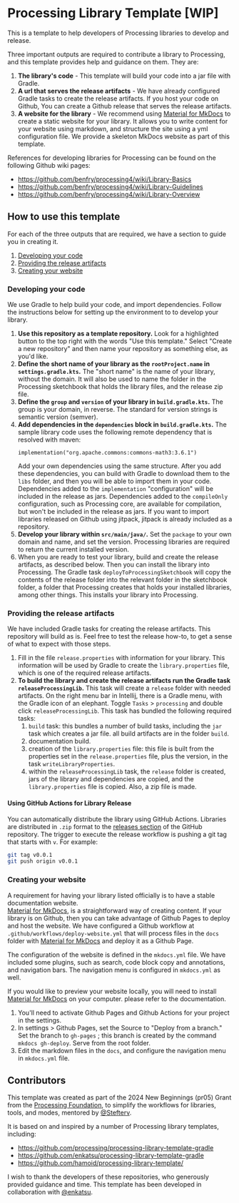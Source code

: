 # Processing Library Template [WIP]
This is a template to help developers of Processing libraries to develop and release. 

Three important outputs are required to contribute a library to Processing, and this template provides 
help and guidance on them. They are:
1. **The library's code** - This template will build your code into a jar file with Gradle.
2. **A url that serves the release artifacts** - We have already configured Gradle tasks to create the
release artifacts. If you host your code on Github, You can create a Github release that serves the 
release artifacts.
3. **A website for the library** - We recommend using [Material for MkDocs](https://squidfunk.github.io/mkdocs-material/)
   to create a static website for your library. It allows you to write content for your website
   using markdown, and structure the site using a yml configuration file. We provide a skeleton
   MkDocs website as part of this template.

References for developing libraries for Processing can be found on the following Github wiki pages:
- https://github.com/benfry/processing4/wiki/Library-Basics
- https://github.com/benfry/processing4/wiki/Library-Guidelines
- https://github.com/benfry/processing4/wiki/Library-Overview



## How to use this template

For each of the three outputs that are required, we have a section to guide you in creating it.
1. [Developing your code](#developing-your-code)
2. [Providing the release artifacts](#providing-the-release-artifacts)
3. [Creating your website](#creating-your-website)

### Developing your code
We use Gradle to help build your code, and import dependencies.
Follow the instructions below for setting up the environment to 
to develop your library.

1. **Use this repository as a template repository.** Look for a highlighted button to the top right 
with the words "Use this template." Select "Create a new repository" and then name your repository as 
something else, as you'd like.
2. **Define the short name of your library as the `rootProject.name` in `settings.gradle.kts`.**
   The "short name" is the name of your library, without the domain.
   It will also be used to name the folder in the Processing sketchbook that holds the library files,
   and the release zip file.
3. **Define the `group` and `version` of your library in `build.gradle.kts`.** The group is your
domain, in reverse. The standard for version strings is semantic version (semver).
4. **Add dependencies in the `dependencies` block in `build.gradle.kts`.** 
The sample library code  uses the following remote dependency that is resolved with maven:
   ```
   implementation("org.apache.commons:commons-math3:3.6.1")
   ```
   Add your own dependencies using the same structure. After you add these dependencies, you can 
build with Gradle to download them to the `libs` folder, and then you will be able to import them
in your code. Dependencies added to the `implementation` "configuration" will be included in the 
release as jars. Dependencies added to the `compileOnly` configuration, such as Processing core, are 
available for compilation, but won't be included in the release as jars. If you want to import 
libraries released on Github using jitpack, jitpack is already included as a repository.
5. **Develop your library within `src/main/java/`.** Set the `package` to your own domain and name,
and set the version. Processing libraries are required to return the current installed version.
6. When you are ready to test your library, build and create the release artifacts, as described
below. Then you can install the library into Processing. The Gradle task 
`deployToProcessingSketchbook` will copy the contents of the release folder into the relevant
folder in the sketchbook folder, a folder that Processing creates that holds your installed
libraries, among other things. This installs your library into Processing.


### Providing the release artifacts
We have included Gradle tasks for creating the release artifacts.
This repository will build as is. Feel free to test the release how-to, to get a sense of what
to expect with those steps.

1. Fill in the file `release.properties` with information for your library. This information will be
used by Gradle to create the  `library.properties` file, which is one of the required release artifacts.
2. **To build the library and create the release artifacts run the Gradle task `releaseProcessingLib`.** 
This task will create a `release` folder with needed artifacts. On the right menu bar in Intellij, 
there is a Gradle menu, with the Gradle icon of an elephant. Toggle `Tasks` > `processing` and double click `releaseProcessingLib`. This 
task has bundled the following required tasks:
   1. `build` task: this bundles a number of build tasks, including the `jar` task which creates a 
   jar file. all build artifacts are in the folder `build`.
   2. documentation build. 
   3. creation of the `library.properties` file: this file is built from the properties set in the 
   `release.properties` file, plus the version, in the task `writeLibraryProperties`.
   4. within the `releaseProcessingLib` task, the `release` folder is created, jars of the library and
   dependencies are copied, and the `library.properties` file is copied. Also, a zip file is made.


#### Using GitHub Actions for Library Release
You can automatically distribute the library using GitHub Actions. Libraries are distributed in `.zip` format to the [releases section](https://docs.github.com/en/repositories/releasing-projects-on-github/managing-releases-in-a-repository) of the GitHub repository. The trigger to execute the release workflow is pushing a git tag that starts with `v`. For example:
```sh
git tag v0.0.1
git push origin v0.0.1
```



### Creating your website
A requirement for having your library listed officially is to have a stable documentation website.  
[Material for MkDocs](https://squidfunk.github.io/mkdocs-material/), is a straightforward way of creating content. 
If your library is on Github, then you can take advantage of Github Pages to deploy and host the website. 
We have configured a Github workflow at `.github/workflows/deploy-website.yml` that will process files 
in the `docs` folder with [Material for MkDocs](https://squidfunk.github.io/mkdocs-material/) and deploy it as a Github Page.

The configuration of the website is defined in the `mkdocs.yml` file. We have included some plugins, such
as search, code block copy and annotations, and navigation bars. The navigation menu is configured in
`mkdocs.yml` as well.

If you would like to preview your website locally, you will need to install [Material for MkDocs](https://squidfunk.github.io/mkdocs-material/)
on your computer. please refer to the documentation.

1. You'll need to activate Github Pages and Github Actions for your project in the settings.
2. In settings > Github Pages, set the Source to "Deploy from a branch."
   Set the branch to `gh-pages` ; this branch is created by the
   command `mkdocs gh-deploy`. Serve from the root folder.
3. Edit the markdown files in the `docs`, and configure the navigation menu in `mkdocs.yml` file.


## Contributors

This template was created as part of the 2024 New Beginnings (pr05) Grant from the 
[Processing Foundation](https://github.com/processing), to simplify the
workflows for libraries, tools, and modes, mentored by [@Stefterv](https://github.com/stefterv).

It is based on and inspired by a number of Processing library templates, including:
- https://github.com/processing/processing-library-template-gradle
- https://github.com/enkatsu/processing-library-template-gradle
- https://github.com/hamoid/processing-library-template/

I wish to thank the developers of these repositories, who generously provided
guidance and time. This template has been developed in collaboration with
[@enkatsu](https://github.com/enkatsu).
